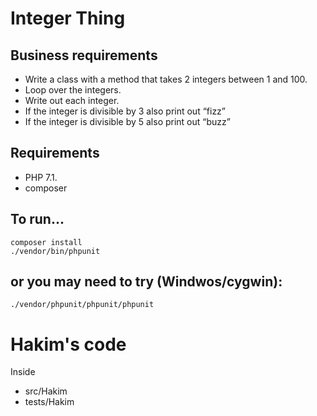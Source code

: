 # Integer Thing

## Business requirements

* Write a class with a method that takes 2 integers between 1 and 100.
* Loop over the integers.
* Write out each integer.
* If the integer is divisible by 3 also print out “fizz”
* If the integer is divisible by 5 also print out “buzz”

## Requirements

* PHP 7.1.
* composer

## To run...

    composer install
    ./vendor/bin/phpunit   

## or you may need to try (Windwos/cygwin):
    ./vendor/phpunit/phpunit/phpunit

# Hakim's code
Inside 
* src/Hakim
* tests/Hakim